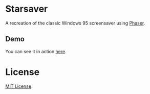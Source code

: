 Starsaver
=========

A recreation of the classic Windows 95 screensaver using [Phaser](https://github.com/photonstorm/phaser).

Demo
----

You can see it in action [here](http://devinwl.github.io/starsaver).

License
=======

[MIT License](http://opensource.org/licenses/MIT).
